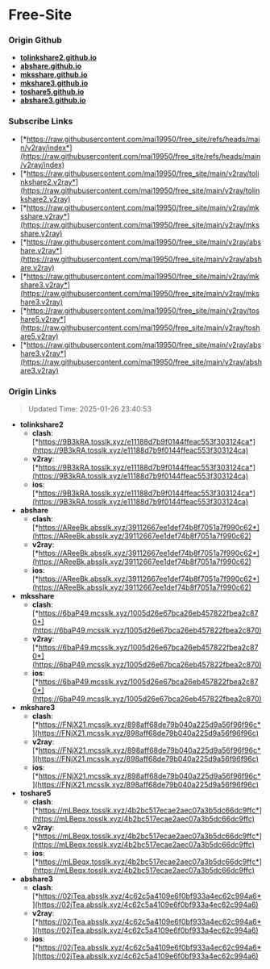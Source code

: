 # Free-Site

### Origin Github

- [**tolinkshare2.github.io**](https://github.com/tolinkshare2/tolinkshare2.github.io)
- [**abshare.github.io**](https://github.com/abshare/abshare.github.io)
- [**mksshare.github.io**](https://github.com/mksshare/mksshare.github.io)
- [**mkshare3.github.io**](https://github.com/mkshare3/mkshare3.github.io)
- [**toshare5.github.io**](https://github.com/toshare5/toshare5.github.io)
- [**abshare3.github.io**](https://github.com/abshare3/abshare3.github.io)

### Subscribe Links

- [*https://raw.githubusercontent.com/mai19950/free_site/refs/heads/main/v2ray/index*](https://raw.githubusercontent.com/mai19950/free_site/refs/heads/main/v2ray/index)
- [*https://raw.githubusercontent.com/mai19950/free_site/main/v2ray/tolinkshare2.v2ray*](https://raw.githubusercontent.com/mai19950/free_site/main/v2ray/tolinkshare2.v2ray)
- [*https://raw.githubusercontent.com/mai19950/free_site/main/v2ray/mksshare.v2ray*](https://raw.githubusercontent.com/mai19950/free_site/main/v2ray/mksshare.v2ray)
- [*https://raw.githubusercontent.com/mai19950/free_site/main/v2ray/abshare.v2ray*](https://raw.githubusercontent.com/mai19950/free_site/main/v2ray/abshare.v2ray)
- [*https://raw.githubusercontent.com/mai19950/free_site/main/v2ray/mkshare3.v2ray*](https://raw.githubusercontent.com/mai19950/free_site/main/v2ray/mkshare3.v2ray)
- [*https://raw.githubusercontent.com/mai19950/free_site/main/v2ray/toshare5.v2ray*](https://raw.githubusercontent.com/mai19950/free_site/main/v2ray/toshare5.v2ray)
- [*https://raw.githubusercontent.com/mai19950/free_site/main/v2ray/abshare3.v2ray*](https://raw.githubusercontent.com/mai19950/free_site/main/v2ray/abshare3.v2ray)

### Origin Links

> Updated Time: 2025-01-26 23:40:53

- **tolinkshare2**
  - **clash**: [*https://9B3kRA.tosslk.xyz/e11188d7b9f0144ffeac553f303124ca*](https://9B3kRA.tosslk.xyz/e11188d7b9f0144ffeac553f303124ca)
  - **v2ray**: [*https://9B3kRA.tosslk.xyz/e11188d7b9f0144ffeac553f303124ca*](https://9B3kRA.tosslk.xyz/e11188d7b9f0144ffeac553f303124ca)
  - **ios**: [*https://9B3kRA.tosslk.xyz/e11188d7b9f0144ffeac553f303124ca*](https://9B3kRA.tosslk.xyz/e11188d7b9f0144ffeac553f303124ca)
- **abshare**
  - **clash**: [*https://AReeBk.absslk.xyz/39112667ee1def74b8f7051a7f990c62*](https://AReeBk.absslk.xyz/39112667ee1def74b8f7051a7f990c62)
  - **v2ray**: [*https://AReeBk.absslk.xyz/39112667ee1def74b8f7051a7f990c62*](https://AReeBk.absslk.xyz/39112667ee1def74b8f7051a7f990c62)
  - **ios**: [*https://AReeBk.absslk.xyz/39112667ee1def74b8f7051a7f990c62*](https://AReeBk.absslk.xyz/39112667ee1def74b8f7051a7f990c62)
- **mksshare**
  - **clash**: [*https://6baP49.mcsslk.xyz/1005d26e67bca26eb457822fbea2c870*](https://6baP49.mcsslk.xyz/1005d26e67bca26eb457822fbea2c870)
  - **v2ray**: [*https://6baP49.mcsslk.xyz/1005d26e67bca26eb457822fbea2c870*](https://6baP49.mcsslk.xyz/1005d26e67bca26eb457822fbea2c870)
  - **ios**: [*https://6baP49.mcsslk.xyz/1005d26e67bca26eb457822fbea2c870*](https://6baP49.mcsslk.xyz/1005d26e67bca26eb457822fbea2c870)
- **mkshare3**
  - **clash**: [*https://FNjX21.mcsslk.xyz/898aff68de79b040a225d9a56f96f96c*](https://FNjX21.mcsslk.xyz/898aff68de79b040a225d9a56f96f96c)
  - **v2ray**: [*https://FNjX21.mcsslk.xyz/898aff68de79b040a225d9a56f96f96c*](https://FNjX21.mcsslk.xyz/898aff68de79b040a225d9a56f96f96c)
  - **ios**: [*https://FNjX21.mcsslk.xyz/898aff68de79b040a225d9a56f96f96c*](https://FNjX21.mcsslk.xyz/898aff68de79b040a225d9a56f96f96c)
- **toshare5**
  - **clash**: [*https://mLBeqx.tosslk.xyz/4b2bc517ecae2aec07a3b5dc66dc9ffc*](https://mLBeqx.tosslk.xyz/4b2bc517ecae2aec07a3b5dc66dc9ffc)
  - **v2ray**: [*https://mLBeqx.tosslk.xyz/4b2bc517ecae2aec07a3b5dc66dc9ffc*](https://mLBeqx.tosslk.xyz/4b2bc517ecae2aec07a3b5dc66dc9ffc)
  - **ios**: [*https://mLBeqx.tosslk.xyz/4b2bc517ecae2aec07a3b5dc66dc9ffc*](https://mLBeqx.tosslk.xyz/4b2bc517ecae2aec07a3b5dc66dc9ffc)
- **abshare3**
  - **clash**: [*https://02jTea.absslk.xyz/4c62c5a4109e6f0bf933a4ec62c994a6*](https://02jTea.absslk.xyz/4c62c5a4109e6f0bf933a4ec62c994a6)
  - **v2ray**: [*https://02jTea.absslk.xyz/4c62c5a4109e6f0bf933a4ec62c994a6*](https://02jTea.absslk.xyz/4c62c5a4109e6f0bf933a4ec62c994a6)
  - **ios**: [*https://02jTea.absslk.xyz/4c62c5a4109e6f0bf933a4ec62c994a6*](https://02jTea.absslk.xyz/4c62c5a4109e6f0bf933a4ec62c994a6)
